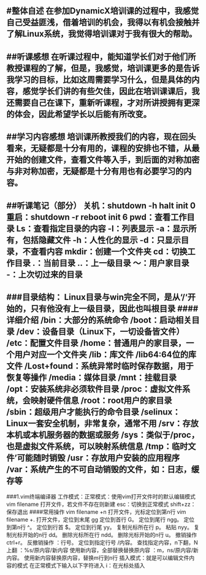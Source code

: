 #整体自述
    在参加DynamicX培训课的过程中，我感觉自己受益匪浅，借着培训的机会，我得以有机会接触并了解Linux系统，我觉得培训课对于我有**很大**的帮助。
-----
##听课感想
    在听课过程中，能知道学长们对于他们所教授课程的了解，但是，我感觉，培训课更多的是告诉我学习的目标，比如这周需要学习什么，但是具体的内容，感觉学长们讲的有些欠佳，因此在培训课课后，我还需要自己在课下，重新听课程，才对所讲授拥有更深的体会，因此希望学长以后能有所改变。
-----
##学习内容感想
  培训课所教授我们的内容，现在回头看来，无疑都是十分有用的，课程的安排也不错，从最开始的创建文件，查看文件等入手，到后面的对称加密与非对称加密，无疑都是十分有用也有必要学习的内容。
-----
##听课笔记（部分）
关机：shutdown -h halt init 0
重启：shutdown -r reboot init 6
pwd：查看工作目录
Ls：查看指定目录的内容
      -l：列表显示
      -a：显示所有，包括隐藏文件
      -h：人性化的显示
      -d：只显示目录，不查看内容
mkdir：创建一个文件夹
cd：切换工作目录
.：当前目录
..：上一级目录
～：用户家目录
-：上次切过来的目录
-----
###目录结构：
Linux目录与win完全不同，是从‘/‘开始的，只有他没有上一级目录，因此也叫根目录
####详细介绍
/bin：大部分的系统命令
/boot：启动相关目录
/dev：设备目录（Linux下，一切设备皆文件）
/etc：配置文件目录
/home：普通用户的家目录，一个用户对应一个文件夹
/lib：库文件
/lib64:64位的库文件
/Lost+found：系统异常时临时保存数据，用于恢复等操作
/media：媒体目录
/mnt：挂载目录
/opt：安装系统非必须软件目录
/proc：虚拟文件系统，会映射硬件信息
/root：root用户的家目录
/sbin：超级用户才能执行的命令目录
/selinux：Linux一套安全机制，非常复杂，通常不用
/srv：存放本机或本机服务器的数据或服务
/sys：类似于/proc，也是虚拟文件系统，可以映射系统信息
/tmp：临时文件’可能随时销毁
/usr：存放用户安装的应用程序
/var：系统产生的不可自动销毁的文件，如：日志，缓存等
-----
###1.vim终端编译器
工作模式：正常模式：使用vim打开文件时的默认编辑模式
vim filename 打开文件，若文件不存在则新建
esc：切换到正常模式
shift+zz：保存退出
####常用操作
vim filename +n 打开文件，光标定位到第n行
vim filename +.  打开文件，定位到末尾
gg                      定位到首行
G。                    定位到尾行
ngg。                 定位到第n行
^。                     定位到行首
$。                     定位到行尾
yy。                   复制光标所在行
p。                    粘贴
nyy。                 复制光标开始的n行
dd。                   删除光标所在行
ndd。                 删除光标开始的n行
u。                    撤销操作
ctrl+r。              反撤销操作
：行号。           定位到指定行号
/内容。             查找指定内容，n下翻，N上翻
：%s/原内容/新内容 使用新内容，全部替换替换原内容
：m，ns/原内容/新内容。 使用新内容替换原内容，替换m行到n行
插入模式：就是可以编辑文件内容的模式
在正常模式下输入以下字符进入
i：在光标处插入
